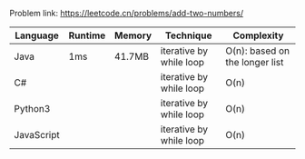 Problem link: https://leetcode.cn/problems/add-two-numbers/

| Language   | Runtime | Memory | Technique               | Complexity                     |
| ---------- | ------- | ------ | ----------------------- | ------------------------------ |
| Java       | 1ms     | 41.7MB | iterative by while loop | O(n): based on the longer list |
| C#         |         |        | iterative by while loop | O(n)                           |
| Python3    |         |        | iterative by while loop | O(n)                           |
| JavaScript |         |        | iterative by while loop | O(n)                           |
